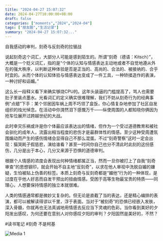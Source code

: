 ```yaml
---
title: "2024-04-27 15:07:32"
date: 2024-04-27T10:00:00+08:00
draft: false
categories: ["moments","2024","2024-04"]
tags: ["朋友圈","生活记录"]
summary: "2024-04-27 15:07:32..."
---
```


自我感动的审判，刻奇与反刻奇的拉锯战

说起刻奇这个词汇，大部分人可能是感到陌生的。所谓“刻奇（德语：Kitsch）”，大概是一个贬义词汇，指的是“个体的认知与情感表达主动地或者不自觉地遵从外在的强大秩序，以判断这种体验是否是正当的、高尚的、合法的、被接纳的、合乎时宜的。从而个体的认知体验与情感表达变成了一件工具，一种矫揉造作的表演，一种讨好和谄媚。”

这么长一段释义看下来确实够烧CPU的。这年头装逼的门槛提高了，骂人也需要肚子里装点墨水。光看词汇的定义确实很难理解，我们不妨从刻奇行为的经典事例“点蜡”下手：某个邻居因车祸上周不巧领了盒饭，你心情复杂地参加了社区自发组织的烛光悼念。在活动中你潸然泪下感慨万千——纵使周围的人都知晓你俩因为抢车位展开过跨越世纪的大战。

此时幸灾乐祸或许是你个体最应该表达出的情绪，但作为一个受过道德教育和被社会驯化的成年人，流露出相当程度的悲伤才是最群体性的情感。至少这种受周遭氛围煽动而产生的感伤情绪会显得自己不那么混蛋。不过“刻奇警察”这时一定会出现：猫哭耗子假慈悲，演给谁看？甚至一时间你自己也分不清此时此刻的这份感伤，几分是出于本心，几分又来源于恐惧的道德审判。

根据个人情感的浓度会表现出何种情绪都属正当，然而一旦你被打上了自我“刻奇审查”的思想钢印，就会开始不自主地“反刻奇”，以求在他人审视中洗脱自媚的嫌疑，生怕被贴上伪善的标签。本质上刻奇与反刻奇都是“媚他”行为的一种体现，是过度在乎他人好恶而自发干预出的扭曲情感。受困于高等生物最宝贵的特质——同理心，人想要保持情感的独立本就很难。

人类的情感通常都是微妙又复杂的。但无论是直截了当的表达，还是精心编排的表演，都可以被解读得谬以千里，浮于表面。当对于“被刻奇”的恐惧已经嵌入发肤，深入骨髓，你就再也无法真诚地用情感去反应当下灵魂的色彩。当你看到美好的夕阳发出感叹，为何还要在意别人对你感叹夕阳的审判？夕阳固然是美好的，不然？

#读书笔记
​#刻奇 不是柯基

![Media 1](/Moments/photos/2024-04-27/202404271507320.jpg)

